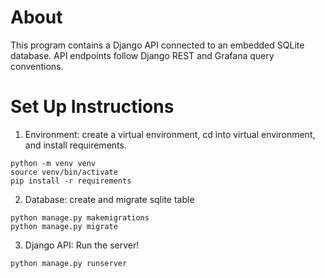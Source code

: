 # About
This program contains a Django API connected to an embedded SQLite database. API endpoints follow Django REST and Grafana query conventions. 
 
# Set Up Instructions
1. Environment: create a virtual environment, cd into virtual environment, and install requirements.
```
python -m venv venv
source venv/bin/activate 
pip install -r requirements
```
2. Database: create and migrate sqlite table
```
python manage.py makemigrations
python manage.py migrate
```
3. Django API: Run the server!
```
python manage.py runserver
```

